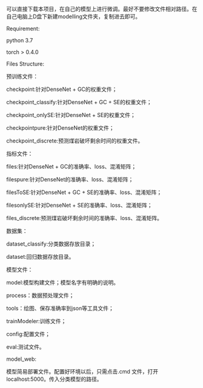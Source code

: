 可以直接下载本项目，在自己的模型上进行微调。最好不要修改文件相对路径。在自己电脑上D盘下新建modelling文件夹，复制进去即可。

Requirement:

python 3.7

torch > 0.4.0

Files Structure:

预训练文件：

checkpoint:针对DenseNet + GC的权重文件；

checkpoint_classify:针对DenseNet + GC + SE的权重文件；

checkpoint_onlySE:针对DenseNet  + SE的权重文件；

checkpointpure:针对DenseNet的权重文件；

checkpoint_discrete:预测煤岩破坏剩余时间的权重文件。

指标文件：

files:针对DenseNet + GC的准确率、loss、混淆矩阵；

filespure:针对DenseNet的准确率、loss、混淆矩阵；

filesToSE:针对DenseNet + GC + SE的准确率、loss、混淆矩阵；

filesonlySE:针对DenseNet + SE的准确率、loss、混淆矩阵；

files_discrete:预测煤岩破坏剩余时间的准确率、loss、混淆矩阵。

数据集：

dataset_classify:分类数据存放目录；

dataset:回归数据存放目录。

模型文件：

model:模型构建文件；模型名字有明确的说明。

process：数据预处理文件；

tools：绘图、保存准确率到json等工具文件；

trainModeler:训练文件；

config:配置文件；

eval:测试文件。

model_web:

模型简易部署文件。配置好环境以后，只需点击.cmd 文件，打开localhost:5000。传入分类模型的路径。

